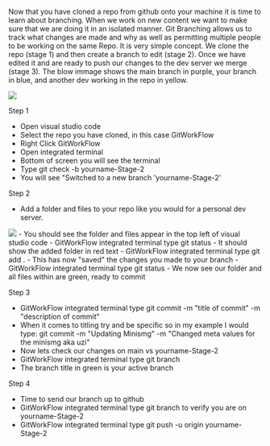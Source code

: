 Now that you have cloned a repo from github onto your machine it is time to learn about branching. When we work on new content we want to make sure that we are doing it in an isolated manner. Git Branching allows us to track what changes are made and why as well as permitting multiple people to be working on the same Repo. It is very simple concept. We clone the repo (stage 1) and then create a branch to edit (stage 2). Once we have edited it and are ready to push our changes to the dev server we merge (stage 3). The blow immage shows the main branch in purple, your branch in blue, and another dev working in the repo in yellow. 

<img src="https://imgur.com/4kFmY6Q">

Step 1
- Open visual studio code
- Select the repo you have cloned, in this case GitWorkFlow
- Right Click GitWorkFlow
- Open integrated terminal
- Bottom of screen you will see the terminal
- Type git check -b yourname-Stage-2
- You will see "Switched to a new branch 'yourname-Stage-2'

Step 2
- Add a folder and files to your repo like you would for a personal dev server.
<img src="https://imgur.com/O35x3s0">
- You should see the folder and files appear in the top left of visual studio code
- GitWorkFlow integrated terminal type git status
- It should show the added folder in red text
- GitWorkFlow integrated terminal type git add .
- This has now "saved" the changes you made to your branch
- GitWorkFlow integrated terminal type git status
- We now see our folder and all files within are green, ready to commit

Step 3
- GitWorkFlow integrated terminal type git commit -m "title of commit" -m "description of commit"
- When it comes to titling try and be specific so in my example I would type: git commit -m "Updating Minismg" -m "Changed meta values for the minismg aka uzi"
- Now lets check our changes on main vs yourname-Stage-2
- GitWorkFlow integrated terminal type git branch 
- The branch title in green is your active branch

Step 4
- Time to send our branch up to github
- GitWorkFlow integrated terminal type git branch to verify you are on yourname-Stage-2
- GitWorkFlow integrated terminal type git push -u origin yourname-Stage-2